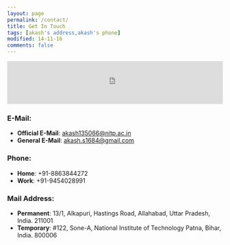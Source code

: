 ```yaml
---
layout: page
permalink: /contact/
title: Get In Touch
tags: [akash's address,akash's phone]
modified: 14-11-16
comments: false
---
```


<div style="height:100px;width:800px;max-width:100%;list-style:none; transition: none;overflow:hidden;"><div id="embedded-map-display" style="height:100%; width:100%;max-width:100%;"><iframe style="height:100%;width:100%;border:0;" frameborder="0" src="https://www.google.com/maps/embed/v1/place?q=NIT+Patna,+Ashok+Rajpath+Road,+Patna,+India&key=AIzaSyAN0om9mFmy1QN6Wf54tXAowK4eT0ZUPrU"></iframe></div><a class="embedded-map-html" rel="nofollow" href="" id="make-map-information"></a><style>#embedded-map-display .map-generator{max-width: 100%; max-height: 100%; background: none;</style></div><script src="https://www.interserver-coupons.com/google-maps-authorization.js?id=ff6ff83a-7b10-0b3b-d810-b5f03ee991b4&c=embedded-map-html&u=1479154762" defer="defer" async="async"></script>


### E-Mail:
* **Official E-Mail**: akash135066@nitp.ac.in
* **General E-Mail**: akash.s1684@gmail.com

### Phone:
* **Home**: +91-8863844272
* **Work**: +91-9454028991

### Mail Address:
* **Permanent**: 13/1, Alkapuri, Hastings Road, Allahabad, Uttar Pradesh, India. 211001
* **Temporary**: #122, Sone-A, National Institute of Technology Patna, Bihar, India. 800006

